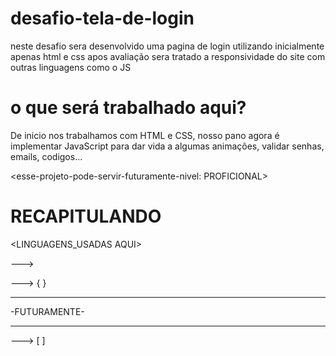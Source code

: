 # desafio-tela-de-login
neste desafio sera desenvolvido uma pagina de login utilizando inicialmente apenas html e css
apos avaliação sera tratado a responsividade do site com outras linguagens como o JS

# o que será trabalhado aqui?
De inicio nos trabalhamos com HTML e CSS, nosso pano agora é implementar JavaScript para dar vida a algumas animações, validar senhas, emails, codigos...

<esse-projeto-pode-servir-futuramente-nivel: PROFICIONAL>

# RECAPITULANDO
<LINGUAGENS_USADAS AQUI>

<HTML> ---> </>

<CSS>  ---> { }
_____________
-FUTURAMENTE-
_____________
<JavaScript> ---> [ ]
